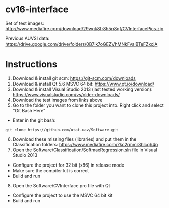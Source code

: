 # cv16-interface

Set of test images: 
http://www.mediafire.com/download/29wqk8fr8h5n8qf/CVInterfacePics.zip

Previous AUVSI data:
https://drive.google.com/drive/folders/0B7ik7oGEZVhMNkFvalBTeFZxcjA

# Instructions

1. Download & install git scm: https://git-scm.com/downloads
2. Download & install Qt 5.6 MSVC 64 bit: https://www.qt.io/download/
3. Download & install Visual Studio 2013 (last tested working version): https://www.visualstudio.com/vs/older-downloads/
4. Download the test images from links above
5. Go to the folder you want to clone this project into. Right click and select "Git Bash Here"
  * Enter in the git bash:
  ```
  git clone https://github.com/utat-uav/Software.git
  ```
6. Download these missing files (libraries) and put them in the Classification folders: https://www.mediafire.com/?kc2rmmr3hlcqh4p
7. Open the Software/Classification/SoftmaxRegression.sln file in Visual Studio 2013
  * Configure the project for 32 bit (x86) in release mode
  * Make sure the compiler kit is correct
  * Build and run
8. Open the Software/CVInterface.pro file with Qt
  * Configure the project to use the MSVC 64 bit kit
  * Build and run
